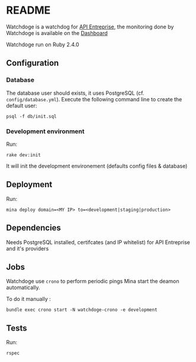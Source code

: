 # README

Watchdoge is a watchdog for [API Entreprise](https://github.com/etalab/apientreprise), the monitoring done by Watchdoge is available on the [Dashboard](https://github.com/etalab/dashboard_apientreprise)

Watchdoge run on Ruby 2.4.0

## Configuration

### Database

The database user should exists, it uses PostgreSQL (cf. `config/database.yml`). Execute the following command line to create the default user:

`psql -f db/init.sql`

### Development environment

Run:

`rake dev:init`

It will init the development environement (defaults config files & database)

## Deployment

Run:

`mina deploy domain=<MY IP> to=<development|staging|production>`

## Dependencies
Needs PostgreSQL installed,  certifcates (and IP whitelist) for API Entreprise and it's providers

## Jobs
Watchdoge use `crono` to perform periodic pings Mina start the deamon automatically.

To do it manually :

`bundle exec crono start -N watchdoge-crono -e development`

## Tests
Run:

`rspec`
